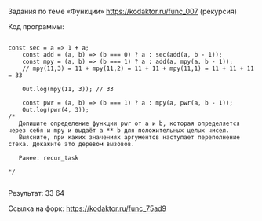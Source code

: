 Задания по теме «Функции» <https://kodaktor.ru/func_007> (рекурсия)

Код программы:
<pre><code>
const sec = a => 1 + a;
    const add = (a, b) => (b === 0) ? a : sec(add(a, b - 1));
    const mpy = (a, b) => (b === 1) ? a : add(a, mpy(a, b - 1));
    // mpy(11,3) = 11 + mpy(11,2) = 11 + 11 + mpy(11,1) = 11 + 11 + 11 = 33

    Out.log(mpy(11, 3)); // 33
  	
  	const pwr = (a, b) => (b === 1) ? a : mpy(a, pwr(a, b - 1));
    Out.log(pwr(4, 3)); 
/*
   Допишите определение функции pwr от a и b, которая определяется через себя и mpy и выдаёт a ** b для положительных целых чисел.
   Выясните, при каких значениях аргументов наступает переполнение стека. Докажите это деревом вызовов.
   
   Ранее: recur_task

*/
  
</code></pre>

Результат: 33
64

Ссылка на форк: <https://kodaktor.ru/func_75ad9>
